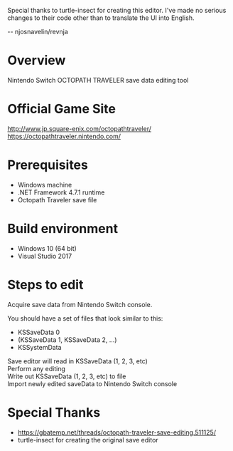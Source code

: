 Special thanks to turtle-insect for creating this editor.  I've made no serious changes to their code other than to translate the UI into English.

-- njosnavelin/revnja

# Overview
Nintendo Switch OCTOPATH TRAVELER save data editing tool

# Official Game Site
http://www.jp.square-enix.com/octopathtraveler/  
https://octopathtraveler.nintendo.com/  

# Prerequisites
* Windows machine
* .NET Framework 4.7.1 runtime
* Octopath Traveler save file

# Build environment
* Windows 10 (64 bit)
* Visual Studio 2017

# Steps to edit
Acquire save data from Nintendo Switch console.

You should have a set of files that look similar to this:

* KSSaveData 0  
* (KSSaveData 1, KSSaveData 2, ...)  
* KSSystemData  

Save editor will read in KSSaveData (1, 2, 3, etc)  
Perform any editing  
Write out KSSaveData (1, 2, 3, etc) to file  
Import newly edited saveData to Nintendo Switch console

# Special Thanks
* https://gbatemp.net/threads/octopath-traveler-save-editing.511125/
* turtle-insect for creating the original save editor
